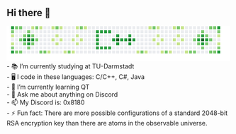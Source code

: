 ## Hi there 👋
<picture>
  <source srcset="result2.png" media="(prefers-color-scheme: dark)">
  <source srcset="result.png" media="(prefers-color-scheme: light)">
  <img src="result.png" alt="Logo">
</picture>
<br>
<span>- 📚 I’m currently studying at TU-Darmstadt</span>
<br>
<span>- 🖥️ I code in these languages: C/C++, C#, Java</span>
<br>
<span>- 🌱 I’m currently learning QT</span>
<br>
<span>- 💬 Ask me about anything on Discord</span>
<br>
<span>- 📫 My Discord is: 0x8180</span>
<br>
<span>- ⚡ Fun fact: There are more possible configurations of a standard 2048-bit RSA encryption key than there are atoms in the observable universe.</span>
